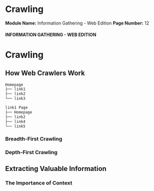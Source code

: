 <!--
 // Platform: Academy
// URL: https://academy.hackthebox.com/module/144/section/3076
// Platform Version: V1
// Module ID: 144
// Module Name: Information Gathering - Web Edition
// Module Difficulty: Easy
// Section ID: 3076
// Section Title: Crawling
// Page Title: Information Gathering - Web Edition
// Page Number: 12
-->

# Crawling

**Module Name:** Information Gathering - Web Edition **Page Number:** 12

#### INFORMATION GATHERING - WEB EDITION

# Crawling

## How Web Crawlers Work

``` txt
Homepage
├── link1
├── link2
└── link3
```

``` txt
link1 Page
├── Homepage
├── link2
├── link4
└── link5
```

### Breadth-First Crawling

### Depth-First Crawling

## Extracting Valuable Information

### The Importance of Context

####